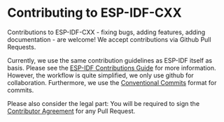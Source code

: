 # Contributing to ESP-IDF-CXX

Contributions to ESP-IDF-CXX - fixing bugs, adding features, adding documentation - are welcome! We accept contributions via Github Pull Requests.

Currently, we use the same contribution guidelines as ESP-IDF itself as basis. Please see the [ESP-IDF Contributions Guide](https://docs.espressif.com/projects/esp-idf/en/latest/esp32/contribute/index.html) for more information. However, the workflow is quite simplified, we only use github for collaboration. Furthermore, we use the [Conventional Commits](https://www.conventionalcommits.org/en/v1.0.0/) format for commits.

Please also consider the legal part: You will be required to sign the [Contributor Agreement](https://docs.espressif.com/projects/esp-idf/en/latest/esp32/contribute/contributor-agreement.html) for any Pull Request.
